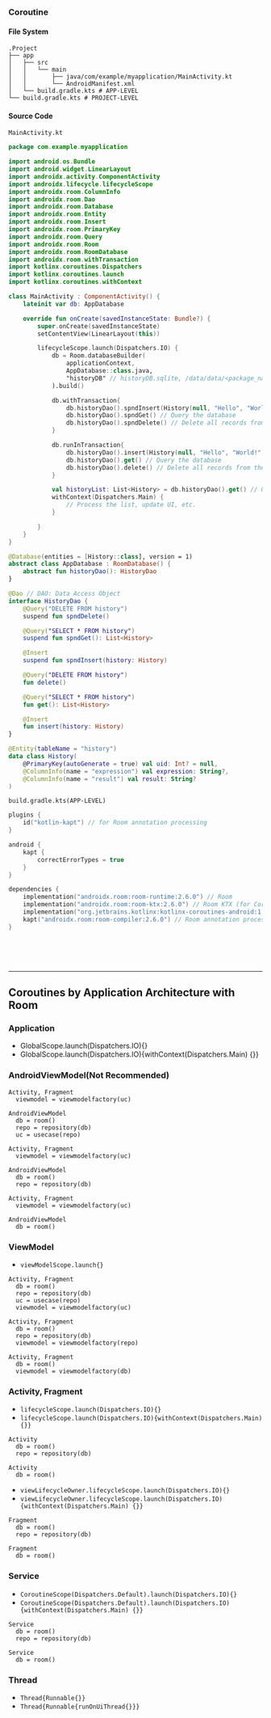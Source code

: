 ### Coroutine
#### File System
```
.Project
├── app
│   ├── src
│   │   └── main
│   │       ├── java/com/example/myapplication/MainActivity.kt
│   │       └── AndroidManifest.xml
│   └── build.gradle.kts # APP-LEVEL
└── build.gradle.kts # PROJECT-LEVEL
```

#### Source Code
`MainActivity.kt`
```kotlin
package com.example.myapplication

import android.os.Bundle
import android.widget.LinearLayout
import androidx.activity.ComponentActivity
import androidx.lifecycle.lifecycleScope
import androidx.room.ColumnInfo
import androidx.room.Dao
import androidx.room.Database
import androidx.room.Entity
import androidx.room.Insert
import androidx.room.PrimaryKey
import androidx.room.Query
import androidx.room.Room
import androidx.room.RoomDatabase
import androidx.room.withTransaction
import kotlinx.coroutines.Dispatchers
import kotlinx.coroutines.launch
import kotlinx.coroutines.withContext

class MainActivity : ComponentActivity() {
    lateinit var db: AppDatabase

    override fun onCreate(savedInstanceState: Bundle?) {
        super.onCreate(savedInstanceState)
        setContentView(LinearLayout(this))

        lifecycleScope.launch(Dispatchers.IO) {
            db = Room.databaseBuilder(
                applicationContext,
                AppDatabase::class.java,
                "historyDB" // historyDB.sqlite, /data/data/<package_name>/databases/historyDB
            ).build()

            db.withTransaction{
                db.historyDao().spndInsert(History(null, "Hello", "World!")) // Insert data into the database using coroutines
                db.historyDao().spndGet() // Query the database
                db.historyDao().spndDelete() // Delete all records from the database
            }

            db.runInTransaction{
                db.historyDao().insert(History(null, "Hello", "World!")) // Insert data into the database using coroutines
                db.historyDao().get() // Query the database
                db.historyDao().delete() // Delete all records from the database
            }

            val historyList: List<History> = db.historyDao().get() // Query the database
            withContext(Dispatchers.Main) {
                // Process the list, update UI, etc.
            }

        }
    }
}

@Database(entities = [History::class], version = 1)
abstract class AppDatabase : RoomDatabase() {
    abstract fun historyDao(): HistoryDao
}

@Dao // DAO: Data Access Object
interface HistoryDao {
    @Query("DELETE FROM history")
    suspend fun spndDelete()

    @Query("SELECT * FROM history")
    suspend fun spndGet(): List<History>

    @Insert
    suspend fun spndInsert(history: History)

    @Query("DELETE FROM history")
    fun delete()

    @Query("SELECT * FROM history")
    fun get(): List<History>

    @Insert
    fun insert(history: History)
}

@Entity(tableName = "history")
data class History(
    @PrimaryKey(autoGenerate = true) val uid: Int? = null,
    @ColumnInfo(name = "expression") val expression: String?,
    @ColumnInfo(name = "result") val result: String?
)
```


`build.gradle.kts(APP-LEVEL)`
```kotlin
plugins {
    id("kotlin-kapt") // for Room annotation processing
}

android {
    kapt {
        correctErrorTypes = true
    }
}

dependencies {
    implementation("androidx.room:room-runtime:2.6.0") // Room
    implementation("androidx.room:room-ktx:2.6.0") // Room KTX (for Coroutines)
    implementation("org.jetbrains.kotlinx:kotlinx-coroutines-android:1.6.4") // Coroutines
    kapt("androidx.room:room-compiler:2.6.0") // Room annotation processor
}
```

<br><br><br>

---

## Coroutines by Application Architecture with Room
### Application
- GlobalScope.launch(Dispatchers.IO){}
- GlobalScope.launch(Dispatchers.IO){withContext(Dispatchers.Main) {}}

### AndroidViewModel(Not Recommended)
```
Activity, Fragment
  viewmodel = viewmodelfactory(uc)

AndroidViewModel
  db = room()
  repo = repository(db)
  uc = usecase(repo)
```

```
Activity, Fragment
  viewmodel = viewmodelfactory(uc)

AndroidViewModel
  db = room()
  repo = repository(db)
```

```
Activity, Fragment
  viewmodel = viewmodelfactory(uc)

AndroidViewModel
  db = room()
```


### ViewModel
- `viewModelScope.launch{}`
```
Activity, Fragment
  db = room()
  repo = repository(db)
  uc = usecase(repo)
  viewmodel = viewmodelfactory(uc)
```

```
Activity, Fragment
  db = room()
  repo = repository(db)
  viewmodel = viewmodelfactory(repo)
```

```
Activity, Fragment
  db = room()
  viewmodel = viewmodelfactory(db)
```
  
### Activity, Fragment
- `lifecycleScope.launch(Dispatchers.IO){}`
- `lifecycleScope.launch(Dispatchers.IO){withContext(Dispatchers.Main) {}}`
```
Activity
  db = room()
  repo = repository(db)
```
```
Activity
  db = room()
```
  
- `viewLifecycleOwner.lifecycleScope.launch(Dispatchers.IO){}`
- `viewLifecycleOwner.lifecycleScope.launch(Dispatchers.IO){withContext(Dispatchers.Main) {}}`
```
Fragment
  db = room()
  repo = repository(db)
```
```
Fragment
  db = room()
```

### Service
- `CoroutineScope(Dispatchers.Default).launch(Dispatchers.IO){}`
- `CoroutineScope(Dispatchers.Default).launch(Dispatchers.IO){withContext(Dispatchers.Main) {}}`
```
Service
  db = room()
  repo = repository(db)
```
```
Service
  db = room()
```


### Thread
- `Thread{Runnable{}}`
- `Thread{Runnable{runOnUiThread{}}}`




